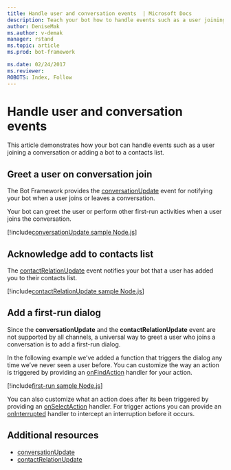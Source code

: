```yaml
---
title: Handle user and conversation events  | Microsoft Docs
description: Teach your bot how to handle events such as a user joining a conversation using the Bot Builder SDK for Node.js.
author: DeniseMak
ms.author: v-demak
manager: rstand
ms.topic: article
ms.prod: bot-framework

ms.date: 02/24/2017
ms.reviewer:
ROBOTS: Index, Follow
---
```


# Handle user and conversation events

This article demonstrates how your bot can handle events such as a user joining a conversation or adding a bot to a contacts list. 

 <!-- todo: Session and Converstaion and PrivateConversation --> 

## Greet a user on conversation join
The Bot Framework provides the [conversationUpdate][conversationUpdate] event for notifying your bot when a user joins or leaves a conversation.

Your bot can greet the user or perform other first-run activities when a user joins the conversation. 

[!include[conversationUpdate sample Node.js](~/includes/snippet-code-node-contactrelationupdate-1.md)]

## Acknowledge add to contacts list

The [contactRelationUpdate][contactRelationUpdate] event notifies your bot that a user has added you to their contacts list.


[!include[contactRelationUpdate sample Node.js](~/includes/snippet-code-node-contactrelationupdate-1.md)]

## Add a first-run dialog

Since the **conversationUpdate** and the **contactRelationUpdate** event are not supported by all channels,
a universal way to greet a user who joins a conversation is to add a first-run dialog.

In the following example we’ve added a function that triggers the dialog any time we’ve never seen a user before. 
You can customize the way an action is triggered by providing an [onFindAction][onFindAction] handler for your action. 

[!include[first-run sample Node.js](~/includes/snippet-code-node-first-run-dialog-1.md)]


You can also customize what an action does after its been triggered by providing an [onSelectAction][onSelectAction] handler. 
For trigger actions you can provide an [onInterrupted][onInterrupted] handler to intercept an interruption before it occurs. 

## Additional resources

* [conversationUpdate][conversationUpdate]
* [contactRelationUpdate][contactRelationUpdate]

[conversationUpdate]: https://docs.botframework.com/en-us/node/builder/chat-reference/interfaces/_botbuilder_d_.iconversationupdate.html
[contactRelationUpdate]: https://docs.botframework.com/en-us/node/builder/chat-reference/interfaces/_botbuilder_d_.icontactrelationupdate.html

[onFindAction]: https://docs.botframework.com/en-us/node/builder/chat-reference/interfaces/_botbuilder_d_.itriggeractionoptions#onfindaction
[onSelectAction]: https://docs.botframework.com/en-us/node/builder/chat-reference/interfaces/_botbuilder_d_.itriggeractionoptions#onselectaction
[onInterrupted]: https://docs.botframework.com/en-us/node/builder/chat-reference/interfaces/_botbuilder_d_.itriggeractionoptions#oninterrupted

[SendTyping]: https://docs.botframework.com/en-us/node/builder/chat-reference/classes/_botbuilder_d_.session#sendtyping
[IMessage]: http://docs.botframework.com/en-us/node/builder/chat-reference/interfaces/_botbuilder_d_.imessage
[ChatConnector]: https://docs.botframework.com/en-us/node/builder/chat-reference/classes/_botbuilder_d_.chatconnector.html
[session_userData]: https://docs.botframework.com/en-us/node/builder/chat-reference/classes/_botbuilder_d_.session.html#userdata